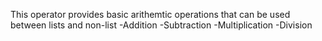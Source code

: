 This operator provides basic arithemtic operations that can be used between lists and non-list
-Addition
-Subtraction
-Multiplication
-Division